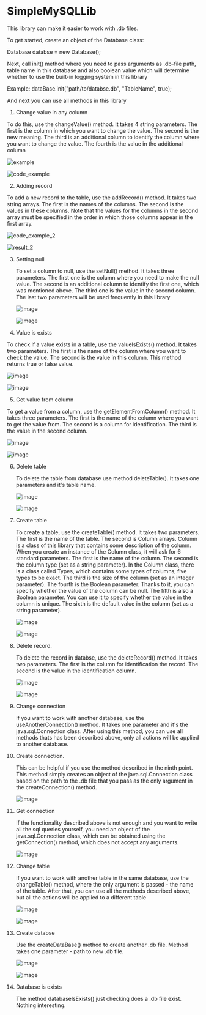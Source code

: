 # SimpleMySQLLib
This library can make it easier to work with .db files.

To get started, create an object of the Database class:

Database databse = new Database();

Next, call init() method where you need to pass arguments as .db-file path, table name in this database and also boolean value which will determine whether to use the built-in logging system in this library 

Example: dataBase.init("path/to/databse.db", "TableName", true);

And next you can use all methods in this library

1. Change value in any column
   
  To do this, use the changeValue() method. It takes 4 string parameters. The first is the column in which you want to change the value. The second is the new meaning. The third is an additional column to identify the column where you want to change the value. The fourth   is the value in the additional column

![example](https://github.com/tonikirillov07/MySQLLib/assets/111236830/74796bfc-bbd6-4b03-8db2-64f816cb3d45)

![code_example](https://github.com/tonikirillov07/MySQLLib/assets/111236830/b631b16a-4cb2-4c48-8b5b-c8f701e46c7c)

2. Adding record

  To add a new record to the table, use the addRecord() method. It takes two string arrays. The first is the names of the columns. The second is the values in these columns. Note that the values for the columns in the second array must be specified in the order in which those columns appear in the first array.

  ![code_example_2](https://github.com/tonikirillov07/MySQLLib/assets/111236830/28a6fc7d-6899-4761-84ea-0f9401f48c15)

  ![result_2](https://github.com/tonikirillov07/MySQLLib/assets/111236830/01088017-930e-4fe2-a73f-2957694ad59b)

3. Setting null

   To set a column to null, use the setNull() method. It takes three parameters. The first one is the column where you need to make the null value. The second is an additional column to identify the first one, which was mentioned above. The third one is the value in the second column. The last two parameters will be used frequently in this library

   ![image](https://github.com/tonikirillov07/MySQLLib/assets/111236830/32ac77fa-1dbf-4dfa-94ca-7b3170f8b296)

   ![image](https://github.com/tonikirillov07/MySQLLib/assets/111236830/9511ddf1-44f2-4020-9d71-50ba8d36f8a0)

4. Value is exists

  To check if a value exists in a table, use the valueIsExists() method. It takes two parameters. The first is the name of the column where you want to check the value. The second is the value in this column. This method returns true or false value.

  ![image](https://github.com/tonikirillov07/MySQLLib/assets/111236830/d541d78e-b758-41e6-bf4d-e42ca0b16b8b)

  ![image](https://github.com/tonikirillov07/MySQLLib/assets/111236830/af4c2380-3121-4a84-be5b-0864e736e0b3)

5. Get value from column
   
  To get a value from a column, use the getElementFromColumn() method. It takes three parameters. The first is the name of the column where you want to get the value from. The second is a column for identification. The third is the value in the second column.

  ![image](https://github.com/tonikirillov07/MySQLLib/assets/111236830/0172d023-9cf9-4b40-b942-b1d0c959e40e)

  ![image](https://github.com/tonikirillov07/MySQLLib/assets/111236830/e09fb5cf-7144-4189-912e-0bf39349795a)

6. Delete table

   To delete the table from database use method deleteTable(). It takes one parameters and it's table name.

   ![image](https://github.com/tonikirillov07/MySQLLib/assets/111236830/8e71d79b-db69-4014-9376-40b10cb58453)

   ![image](https://github.com/tonikirillov07/MySQLLib/assets/111236830/287c0d1d-9a77-4895-ad9c-f7c8ee7fefba)

7. Create table

    To create a table, use the createTable() method. It takes two parameters. The first is the name of the table. The second is Column arrays. Column is a class of this library that contains some description of the column. When you create an instance of the Column class, it will ask for 6 standard parameters. The first is the name of the column. The second is the column type (set as a string parameter). In the Column class, there is a class called Types, which contains some types of columns, five types to be exact. The third is the size of the column (set as an integer parameter). The fourth is the Boolean parameter. Thanks to it, you can specify whether the value of the column can be null. The fifth is also a Boolean parameter. You can use it to specify whether the value in the column is unique. The sixth is the default value in the column (set as a string parameter).

    ![image](https://github.com/tonikirillov07/MySQLLib/assets/111236830/2e3e3432-7b0e-41b4-896c-9e4e3d9449dc)

    ![image](https://github.com/tonikirillov07/MySQLLib/assets/111236830/8491169a-0f6c-4387-89db-7e1273ccb5ef)


8. Delete record.

   To delete the record in databse, use the deleteRecord() method. It takes two parameters. The first is the column for identification the record. The second is the value in the identification column.

   ![image](https://github.com/tonikirillov07/MySQLLib/assets/111236830/64f58952-0a26-4881-87d5-46d6634e68f1)

   ![image](https://github.com/tonikirillov07/MySQLLib/assets/111236830/dfbe118e-e898-4a88-b124-1d768ba4442e)

9. Change connection

   If you want to work with another database, use the useAnotherConnection() method. It takes one parameter and it's the java.sql.Connection class. After using this method, you can use all methods thats has been described above, only all actions will be applied to another database.

10. Create connection.

    This can be helpful if you use the method described in the ninth point. This method simply creates an object of the java.sql.Connection class based on the path to the .db file that you pass as the only argument in the createConnection() method.  

    ![image](https://github.com/tonikirillov07/MySQLLib/assets/111236830/ce03a9e1-df66-43df-9cdc-ba35d8fd40a9)

11. Get connection

    If the functionality described above is not enough and you want to write all the sql queries yourself, you need an object of the java.sql.Connection class, which can be obtained using the getConnection() method, which does not accept any arguments.

    ![image](https://github.com/tonikirillov07/MySQLLib/assets/111236830/0a793f94-2235-4cbc-8499-b9f2e2182745)

12. Change table

    If you want to work with another table in the same database, use the changeTable() method, where the only argument is passed - the name of the table. After that, you can use all the methods described above, but all the actions will be applied to a different table

    ![image](https://github.com/tonikirillov07/MySQLLib/assets/111236830/4e675952-203a-4551-9684-d28a1f5d0262)

    ![image](https://github.com/tonikirillov07/MySQLLib/assets/111236830/a0f3f309-0fe3-4f30-9cd1-17db91190604)

13. Create databse

    Use the createDataBase() method to create another .db file. Method takes one parameter - path to new .db file.
    
    ![image](https://github.com/tonikirillov07/MySQLLib/assets/111236830/376c98ce-92b2-474b-a5a6-e1e160d52607)

    ![image](https://github.com/tonikirillov07/MySQLLib/assets/111236830/77a68b7e-899d-40f1-bf79-66d483726b27)

14. Database is exists

    The method databaseIsExists() just checking does a .db file exist. Nothing interesting.







  









